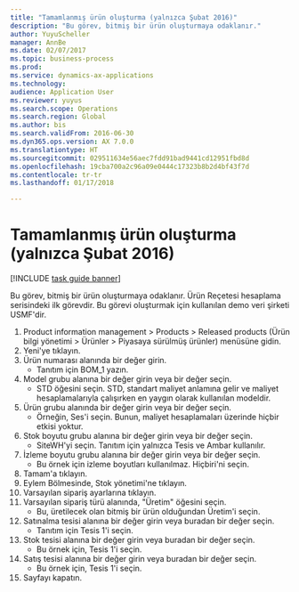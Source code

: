 ```yaml
--- 
title: "Tamamlanmış ürün oluşturma (yalnızca Şubat 2016)"
description: "Bu görev, bitmiş bir ürün oluşturmaya odaklanır."
author: YuyuScheller
manager: AnnBe
ms.date: 02/07/2017
ms.topic: business-process
ms.prod: 
ms.service: dynamics-ax-applications
ms.technology: 
audience: Application User
ms.reviewer: yuyus
ms.search.scope: Operations
ms.search.region: Global
ms.author: bis
ms.search.validFrom: 2016-06-30
ms.dyn365.ops.version: AX 7.0.0
ms.translationtype: HT
ms.sourcegitcommit: 029511634e56aec7fdd91bad9441cd12951fbd8d
ms.openlocfilehash: 19cba700a2c96a09e0444c17323b8b2d4bf43f7d
ms.contentlocale: tr-tr
ms.lasthandoff: 01/17/2018

---
```

# <a name="create-a-finished-product-february-2016-only"></a>Tamamlanmış ürün oluşturma (yalnızca Şubat 2016)

[!INCLUDE [task guide banner](../../includes/task-guide-banner.md)]

Bu görev, bitmiş bir ürün oluşturmaya odaklanır. Ürün Reçetesi hesaplama serisindeki ilk görevdir. Bu görevi oluşturmak için kullanılan demo veri şirketi USMF'dir.

1. Product information management > Products > Released products (Ürün bilgi yönetimi > Ürünler > Piyasaya sürülmüş ürünler) menüsüne gidin.
2. Yeni'ye tıklayın.
3. Ürün numarası alanında bir değer girin.
    * Tanıtım için BOM_1 yazın.  
4. Model grubu alanına bir değer girin veya bir değer seçin.
    * STD öğesini seçin. STD, standart maliyet anlamına gelir ve maliyet hesaplamalarıyla çalışırken en yaygın olarak kullanılan modeldir.  
5. Ürün grubu alanında bir değer girin veya bir değer seçin.
    * Örneğin, Ses'i seçin. Bunun, maliyet hesaplamaları üzerinde hiçbir etkisi yoktur.  
6. Stok boyutu grubu alanına bir değer girin veya bir değer seçin.
    * SiteWH'yi seçin. Tanıtım için yalnızca Tesis ve Ambar kullanılır.  
7. İzleme boyutu grubu alanına bir değer girin veya bir değer seçin.
    * Bu örnek için izleme boyutları kullanılmaz. Hiçbiri'ni seçin.  
8. Tamam'a tıklayın.
9. Eylem Bölmesinde, Stok yönetimi'ne tıklayın.
10. Varsayılan sipariş ayarlarına tıklayın.
11. Varsayılan sipariş türü alanında, "Üretim" öğesini seçin.
    * Bu, üretilecek olan bitmiş bir ürün olduğundan Üretim'i seçin.  
12. Satınalma tesisi alanına bir değer girin veya buradan bir değer seçin.
    * Tanıtım için Tesis 1'i seçin.  
13. Stok tesisi alanına bir değer girin veya buradan bir değer seçin.
    * Bu örnek için, Tesis 1'i seçin.  
14. Satış tesisi alanına bir değer girin veya buradan bir değer seçin.
    * Bu örnek için, Tesis 1'i seçin.  
15. Sayfayı kapatın.


